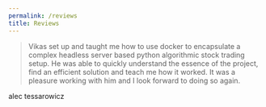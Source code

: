 ```yaml
---
permalink: /reviews
title: Reviews 
---
```

> Vikas set up and taught me how to use docker to encapsulate a complex headless server based python algorithmic stock trading setup.  He was able to quickly understand the essence of the project, find an efficient solution and teach me how it worked.  It was a pleasure working with him and I look forward to doing so again.

alec tessarowicz
